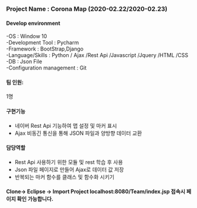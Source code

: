 <h3>Project Name : Corona Map (2020-02.22/2020-02.23)</h3>

<h4>Develop environment</h4>

-OS : Window 10<br/>
-Development Tool : Pycharm<br/>
-Framework : BootStrap,Django<br/>
-Language/Skills : Python / Ajax /Rest Api /Javascript /Jquery /HTML /CSS <br/>
-DB : Json File<br/>
-Configuration management : Git<br/>

<h4>팀 인원:</h4> 1명

<h4>구현기능</h4>

 - 네이버 Rest Api 기능하여 맵 설정 및 마커 표시 
 - Ajax 비동긴 통신을 통해 JSON 파일과 양방향 데이터 교환

<h4>담당역할</h4>

 - Rest Api 사용하기 위한 모듈 및 rest 학습 후 사용
 - Json 파일 페이지로 만들어 Ajax로 데이터 값 저장
 - 반복되는 마커 함수를 클래스 및 함수화 시키기

<h4>Clone-> Eclipse -> Import Project localhost:8080/Team/index.jsp 접속시 페이지 확인 가능합니다.</h4>
